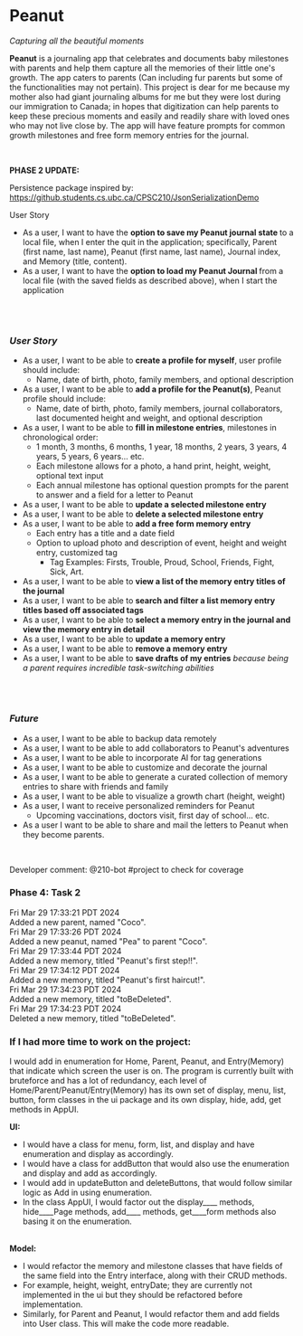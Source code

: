 <h1>Peanut</h1>
<p><em>Capturing all the beautiful moments</em></p>

<p><strong>Peanut</strong> is a journaling app that celebrates and documents baby milestones with parents
and help them capture all the memories of their little one's growth. The app caters to parents (Can including fur parents 
but some of the functionalities may not pertain). This project is dear for me because my mother also had giant 
journaling albums for me but they were lost during our immigration to Canada; in hopes that digitization can help
parents to keep these precious moments and easily and readily share with loved ones who may not live close by. 
The app will have feature prompts for common growth milestones and free form memory entries for the journal.</p>
<br>

<strong>PHASE 2 UPDATE:</strong>

Persistence package inspired by: https://github.students.cs.ubc.ca/CPSC210/JsonSerializationDemo

User Story
<ul>
<li>As a user, I want to have the <strong> option to save my Peanut journal state </strong> to a local file, 
when I enter the quit in the application; specifically, Parent (first name, last name), Peanut (first name, last name), 
Journal index, and Memory (title, content).
</li>
<li>As a user, I want to have the <strong> option to load my Peanut Journal </strong> from a local file 
(with the saved fields as described above), when I start the application </li>
</ul>

<br>
<br>

<h3> <em>User Story</em> </h3>
<ul> <li>As a user, I want to be able to <strong>create a profile for myself</strong>, user profile should include:
    <ul><li>Name, date of birth, photo, family members, and optional description</li></ul></li>
<li>As a user, I want to be able to <strong>add a profile for the Peanut(s)</strong>, Peanut profile should include:
    <ul><li>Name, date of birth, photo, family members, journal collaborators, last documented height and weight, 
    and optional description</li></ul></li>

<li>As a user, I want to be able to <strong>fill in milestone entries</strong>, milestones in chronological order:
  <ul><li>1 month, 3 months, 6 months, 1 year, 18 months, 2 years, 3 years, 4 years, 5 years, 6 years... etc. </li>
  <li> Each milestone allows for a photo, a hand print, height, weight, optional text input </li>
  <li> Each annual milestone has optional question prompts for the parent to answer and a field for a letter to Peanut</li></ul></li>

<li>As a user, I want to be able to <strong>update a selected milestone entry</strong></li>
<li>As a user, I want to be able to <strong>delete a selected milestone entry</strong></li>

<li>As a user, I want to be able to <strong>add a free form memory entry</strong>
  <ul><li> Each entry has a title and a date field</li>
  <li> Option to upload photo and description of event, height and weight entry, customized tag
    <ul><li>Tag Examples: Firsts, Trouble, Proud, School, Friends, Fight, Sick, Art. </li></ul></li></ul></li>

<li>As a user, I want to be able to <strong>view a list of the memory entry titles of the journal</strong></li>
<li>As a user, I want to be able to <strong>search and filter a list memory entry titles based off associated tags</strong></li>
<li>As a user, I want to be able to <strong>select a memory entry in the journal and view the memory entry in detail</strong></li>
<li>As a user, I want to be able to <strong>update a memory entry</strong></li>
<li>As a user, I want to be able to <strong>remove a memory entry</strong> </li>

<li>As a user, I want to be able to <strong>save drafts of my entries</strong>
<em>because being a parent requires incredible task-switching abilities</em></li> 


</ul>

<br>
<br>

<h3> <em>Future</em> </h3>
<ul>
<li>As a user, I want to be able to backup data remotely</li>
<li>As a user, I want to be able to add collaborators to Peanut's adventures</li>
<li>As a user, I want to be able to incorporate AI for tag generations</li>
<li>As a user, I want to be able to customize and decorate the journal</li>
<li>As a user, I want to be able to generate a curated collection of memory entries to share with friends and family</li>
<li>As a user, I want to be able to visualize a growth chart (height, weight)</li>
<li>As a user, I want to receive personalized reminders for Peanut
  <ul><li>Upcoming vaccinations, doctors visit, first day of school... etc.</li></ul></li>
<li>As a user I want to be able to share and mail the letters to Peanut when they become parents.</li>
</ul>

<br>



Developer comment: @210-bot #project to check for coverage



<h3>Phase 4: Task 2</h3> 
Fri Mar 29 17:33:21 PDT 2024 <br>
Added a new parent, named "Coco". <br>
Fri Mar 29 17:33:26 PDT 2024  <br>
Added a new peanut, named "Pea" to parent "Coco". <br>
Fri Mar 29 17:33:44 PDT 2024 <br>
Added a new memory, titled "Peanut's first step!!". <br>
Fri Mar 29 17:34:12 PDT 2024 <br>
Added a new memory, titled "Peanut's first haircut!". <br>
Fri Mar 29 17:34:23 PDT 2024 <br>
Added a new memory, titled "toBeDeleted". <br>
Fri Mar 29 17:34:23 PDT 2024 <br>
Deleted a new memory, titled "toBeDeleted".



<h3> If I had more time to work on the project: </h3> 
I would add in enumeration for Home, Parent, Peanut, and Entry(Memory) that indicate which screen the user is on. 
The program is currently built with bruteforce and has a lot of redundancy, each level of Home/Parent/Peanut/Entry(Memory) has its own set of display, menu, list, button, form classes in the ui package and its own display, hide, add, get methods in AppUI.

<strong>UI: </strong>
<ul>
<li>I would have a class for menu, form, list, and display and have enumeration and display as accordingly.</li>
<li>I would have a class for addButton that would also use the enumeration and display and add as accordingly.</li>
<li>I would add in updateButton and deleteButtons, that would follow similar logic as Add in using enumeration.</li>
<li>In the class AppUI, I would factor out the display____ methods, hide____Page methods, add____ methods, get____form methods also basing it on the enumeration.</li>
</ul>
<br>
<strong>Model: </strong>
<ul>
<li>I would refactor the memory and milestone classes that have fields of the same field into the Entry interface, along with their CRUD methods.</li>
<li>For example, height, weight, entryDate; they are currently not implemented in the ui but they should be refactored before implementation.</li>
<li>Similarly, for Parent and Peanut, I would refactor them and add fields into User class. This will make the code more readable.</li>
</ul>
 
 
 
